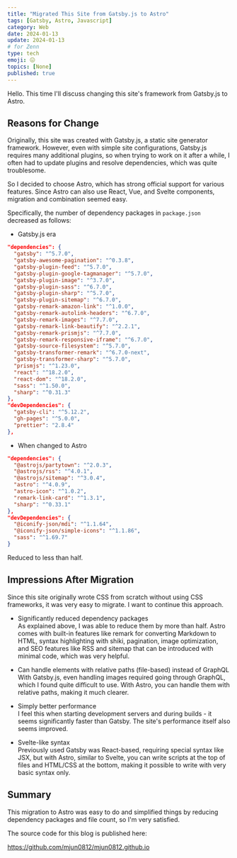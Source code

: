 ```yaml
---
title: "Migrated This Site from Gatsby.js to Astro"
tags: [Gatsby, Astro, Javascript]
category: Web
date: 2024-01-13
update: 2024-01-13
# for Zenn
type: tech
emoji: 😖
topics: [None]
published: true
---
```


Hello. This time I'll discuss changing this site's framework from Gatsby.js to Astro.

## Reasons for Change

Originally, this site was created with Gatsby.js, a static site generator framework.
However, even with simple site configurations, Gatsby.js requires many additional plugins, so when trying to work on it after a while, I often had to update plugins and resolve dependencies, which was quite troublesome.

So I decided to choose Astro, which has strong official support for various features. Since Astro can also use React, Vue, and Svelte components, migration and combination seemed easy.

Specifically, the number of dependency packages in `package.json` decreased as follows:

- Gatsby.js era

```json
"dependencies": {
  "gatsby": "^5.7.0",
  "gatsby-awesome-pagination": "^0.3.8",
  "gatsby-plugin-feed": "^5.7.0",
  "gatsby-plugin-google-tagmanager": "^5.7.0",
  "gatsby-plugin-image": "^3.7.0",
  "gatsby-plugin-sass": "^6.7.0",
  "gatsby-plugin-sharp": "^5.7.0",
  "gatsby-plugin-sitemap": "^6.7.0",
  "gatsby-remark-amazon-link": "^1.0.0",
  "gatsby-remark-autolink-headers": "^6.7.0",
  "gatsby-remark-images": "^7.7.0",
  "gatsby-remark-link-beautify": "^2.2.1",
  "gatsby-remark-prismjs": "^7.7.0",
  "gatsby-remark-responsive-iframe": "^6.7.0",
  "gatsby-source-filesystem": "^5.7.0",
  "gatsby-transformer-remark": "^6.7.0-next",
  "gatsby-transformer-sharp": "^5.7.0",
  "prismjs": "^1.23.0",
  "react": "^18.2.0",
  "react-dom": "^18.2.0",
  "sass": "^1.50.0",
  "sharp": "^0.31.3"
},
"devDependencies": {
  "gatsby-cli": "^5.12.2",
  "gh-pages": "^5.0.0",
  "prettier": "2.8.4"
},
```

- When changed to Astro

```json
"dependencies": {
  "@astrojs/partytown": "^2.0.3",
  "@astrojs/rss": "^4.0.1",
  "@astrojs/sitemap": "^3.0.4",
  "astro": "^4.0.9",
  "astro-icon": "^1.0.2",
  "remark-link-card": "^1.3.1",
  "sharp": "^0.33.1"
},
"devDependencies": {
  "@iconify-json/mdi": "^1.1.64",
  "@iconify-json/simple-icons": "^1.1.86",
  "sass": "^1.69.7"
}
```

Reduced to less than half.

## Impressions After Migration

Since this site originally wrote CSS from scratch without using CSS frameworks, it was very easy to migrate. I want to continue this approach.

- Significantly reduced dependency packages  
As explained above, I was able to reduce them by more than half. Astro comes with built-in features like remark for converting Markdown to HTML, syntax highlighting with shiki, pagination, image optimization, and SEO features like RSS and sitemap that can be introduced with minimal code, which was very helpful.

- Can handle elements with relative paths (file-based) instead of GraphQL  
With Gatsby.js, even handling images required going through GraphQL, which I found quite difficult to use. With Astro, you can handle them with relative paths, making it much clearer.

- Simply better performance  
I feel this when starting development servers and during builds - it seems significantly faster than Gatsby. The site's performance itself also seems improved.

- Svelte-like syntax  
Previously used Gatsby was React-based, requiring special syntax like JSX, but with Astro, similar to Svelte, you can write scripts at the top of files and HTML/CSS at the bottom, making it possible to write with very basic syntax only.

## Summary

This migration to Astro was easy to do and simplified things by reducing dependency packages and file count, so I'm very satisfied.

The source code for this blog is published here:

<https://github.com/mjun0812/mjun0812.github.io>